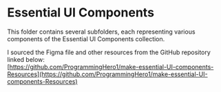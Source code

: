 # Essential UI Components

This folder contains several subfolders, each representing various components of the Essential UI Components collection.

I sourced the Figma file and other resources from the GitHub repository linked below:  
[https://github.com/ProgrammingHero1/make-essential-UI-components-Resources](https://github.com/ProgrammingHero1/make-essential-UI-components-Resources)
